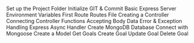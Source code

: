 Set up the Project Folder
 Initialize GIT & Commit
 Basic Express Server
 Environment Variables
 First Route
 Routes File
 Creating a Controller
 Connecting Controller Functions
 Accepting Body Data
 Error & Exception Handling
 Express Async Handler
 Create MongoDB Database
 Connect with Mongoose
 Create a Model
 Get Goals
 Create Goal
 Update Goal
 Delete Goal
